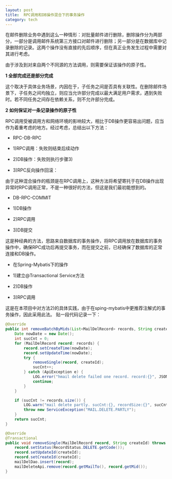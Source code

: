 ```yaml
---
layout: post
title:  RPC调用和DB操作混合下的事务操作
category: tech
---
```


在邮件删除业务中遇到这么一种情形：对批量邮件进行删除，删除操作分为两部分，一部分是调用邮件系统第三方接口对邮件进行删除；另一部分是在数据库中记录删除的记录。这两个操作没有直接的先后顺序，但在真正业务发生过程中需要对其进行考虑。

由于涉及到对来自两个不同源的方法调用，则需要保证该操作的原子性。

**1 全部完成还是部分完成**

这个取决于具体业务场景，内因在于，子任务之间是否具有关联性。在删除邮件场景下，子任务之间均独立，则应当允许部分完成以最大满足用户需求，遇到失败时。若不同任务之间存在依赖关系，则不允许部分完成。

**2 如何保证对一条记录操作的原子性**

RPC调用受被调用方和网络环境的影响较大，相比于DB操作更容易出问题，应当作为着重考虑的地方。经过考虑，总结出以下方法：

- RPC-DB-RPC

- 1)RPC调用：失败则结束后续动作
- 2)DB操作：失败则执行步骤3)
- 3)RPC反向操作回滚：

由于这种混合操作的瓶颈是在RPC调用上，这种方法将希望寄托于在DB操作出现异常时RPC调用正常，不是一种很好的方法，但这是我们最初能想到的。

- DB-RPC-COMMIT

- 1)DB操作
- 2)RPC调用
- 3)DB提交

这是种经典的方法，思路来自数据库的事务操作，将RPC调用放在数据库的事务操作中，确保RPC成功后再提交事务，而在提交之前，已经确保了数据库的正常连接和DB操作。

- 在Spring-Mybatis下的操作

- 1)建立@Transactional Service方法
- 2)DB操作
- 3)RPC调用

这是在本项目中对方法2)的具体实践，由于在sping-mybatis中更推荐注解式的事务操作，因此采用此法。
贴一段代码记录一下：

```java
@Override
public int removeBatchByMids(List<MailDelRecord> records, String createId) throws ServiceException {
    Date nowDate = new Date();
    int sucCnt = 0;
    for (MailDelRecord record: records) {
        record.setCreateTime(nowDate);
        record.setUpdateTime(nowDate);
        try {
            removeSingle(record, createId);
            sucCnt++;
        } catch (ApiException e) {
            LOG.error("hmail delete failed one record. record:{}", JSON.toJSONString(record), e);
            continue;
        }
    }

    if (sucCnt != records.size()) {
        LOG.warn("mail delete partly. sucCnt:{}, recordSize:{}", sucCnt, records.size());
        throw new ServiceException("MAIL.DELETE.PARTLY");
    }
    return sucCnt;
}

@Override
@Transactional
public void removeSingle(MailDelRecord record, String createId) throws ApiException, DaoException {
    record.setStatus(RecordStatus.DELETE.getCode());
    record.setUpdateId(createId);
    record.setCreateId(createId);
    mailDelDao.insert(record);
    mailDeleteApi.remove(record.getMailTo(), record.getMid());
}
```
